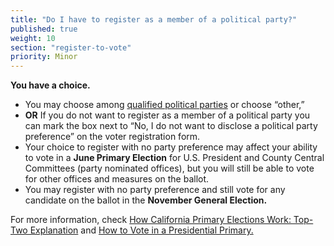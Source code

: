 ```yaml
---
title: "Do I have to register as a member of a political party?"
published: true
weight: 10
section: "register-to-vote"
priority: Minor
---
```


**You have a choice.**  
- You may choose among [qualified political parties](http://www.sos.ca.gov/elections/political-parties/qualified-political-parties/) or choose “other,”  
- **OR** If you do not want to register as a member of a political party you can mark the box next to “No, I do not want to disclose a political party preference” on the voter registration form.  
- Your choice to register with no party preference may affect your ability to vote in a **June Primary Election** for U.S. President and County Central Committees (party nominated offices), but you will still be able to vote for other offices and measures on the ballot.  
- You may register with no party preference and still vote for any candidate on the ballot in the **November General Election.**  

For more information, check [How California Primary Elections Work: Top-Two Explanation](#menu-item-how-california-primary-elections-work-top-two-explanation) and [How to Vote in a Presidential Primary.](#menu-item-how-to-vote-in-the-presidential-primary)  
